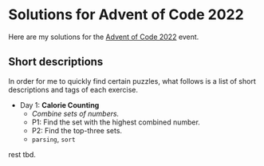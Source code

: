 # Solutions for Advent of Code 2022

Here are my solutions for the [Advent of Code 2022](https://adventofcode.com/2022) event.

## Short descriptions
In order for me to quickly find certain puzzles, what follows is a
list of short descriptions and tags of each exercise.

- Day 1: **Calorie Counting** 
	- *Combine sets of numbers.*
	- P1: Find the set with the highest combined number.
	- P2: Find the top-three sets.
	- `parsing`, `sort`

rest tbd.
